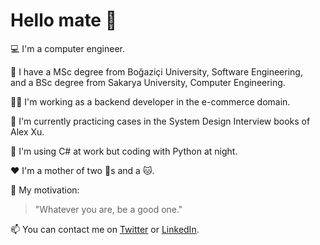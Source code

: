 # Hello mate 👋

:computer: I'm a computer engineer.  

:scroll: I have a MSc degree from Boğaziçi University, Software Engineering,   
and a BSc degree from Sakarya University, Computer Engineering.

:woman_technologist: I'm working as a backend developer in the e-commerce domain.  

:seedling: I'm currently practicing cases in the System Design Interview books of Alex Xu.

:dizzy: I'm using C# at work but coding with Python at night.

:hearts: I'm a mother of two :dog:s and a :cat:.  

:speech_balloon: My motivation:
> "Whatever you are, be a good one."  

:mailbox: You can contact me on [Twitter](https://twitter.com/iremacildi) or [LinkedIn](https://www.linkedin.com/in/iremacildi/).
